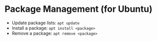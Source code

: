 # Package Management (for Ubuntu)

- Update package lists: `apt update`
- Install a package: `apt install <package>`
- Remove a package: `apt remove <package>`
